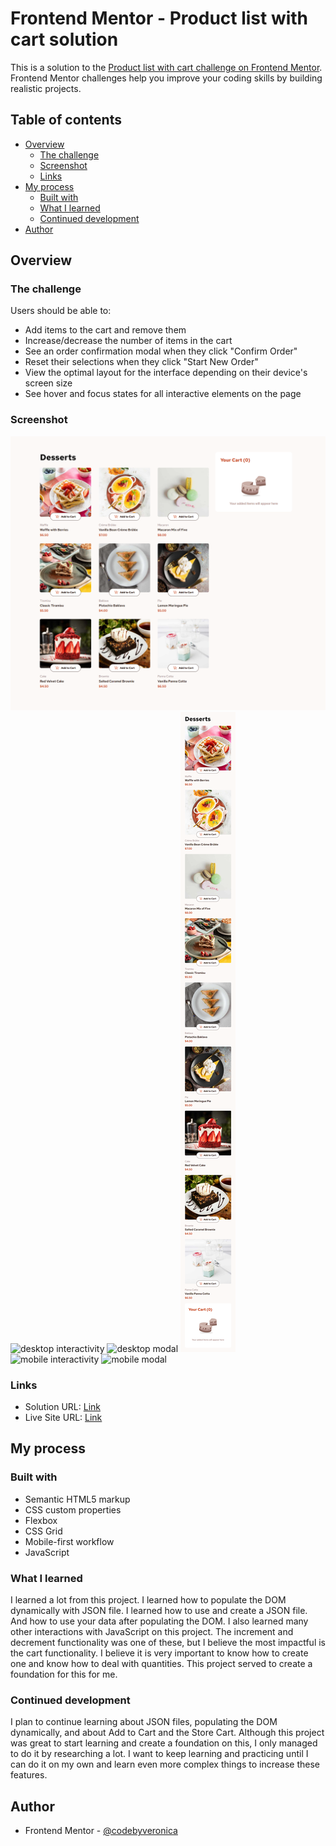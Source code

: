 # Frontend Mentor - Product list with cart solution

This is a solution to the [Product list with cart challenge on Frontend Mentor](https://www.frontendmentor.io/challenges/product-list-with-cart-5MmqLVAp_d). Frontend Mentor challenges help you improve your coding skills by building realistic projects. 

## Table of contents

- [Overview](#overview)
  - [The challenge](#the-challenge)
  - [Screenshot](#screenshot)
  - [Links](#links)
- [My process](#my-process)
  - [Built with](#built-with)
  - [What I learned](#what-i-learned)
  - [Continued development](#continued-development)
- [Author](#author)

## Overview

### The challenge

Users should be able to:

- Add items to the cart and remove them
- Increase/decrease the number of items in the cart
- See an order confirmation modal when they click "Confirm Order"
- Reset their selections when they click "Start New Order"
- View the optimal layout for the interface depending on their device's screen size
- See hover and focus states for all interactive elements on the page

### Screenshot

![desktop](./screenshots/screenshot-desktop.png)
![desktop interactivity](./screenshots/screenshot-desktop-interactivity)
![desktop modal](./screenshots/screenshot-desktop-modal)
![mobile](./screenshots/screenshot-mobile.png)
![mobile interactivity](./screenshots/screenshot-mobile-interactivity)
![mobile modal](./screenshots/screenshot-mobile-modal)


### Links

- Solution URL: [Link](https://github.com/codebyveronica/poduct-list-with-card)
- Live Site URL: [Link](https://codebyveronica.github.io/poduct-list-with-card/)

## My process

### Built with

- Semantic HTML5 markup
- CSS custom properties
- Flexbox
- CSS Grid
- Mobile-first workflow
- JavaScript

### What I learned

I learned a lot from this project. I learned how to populate the DOM dynamically with JSON file. I learned how to use and create a JSON file. And how to use your data after populating the DOM. I also learned many other interactions with JavaScript on this project. The increment and decrement functionality was one of these, but I believe the most impactful is the cart functionality. I believe it is very important to know how to create one and know how to deal with quantities. This project served to create a foundation for this for me.

### Continued development

I plan to continue learning about JSON files, populating the DOM dynamically, and about Add to Cart and the Store Cart. Although this project was great to start learning and create a foundation on this, I only managed to do it by researching a lot. I want to keep learning and practicing until I can do it on my own and learn even more complex things to increase these features.

## Author

- Frontend Mentor - [@codebyveronica](https://www.frontendmentor.io/profile/codebyveronica)
